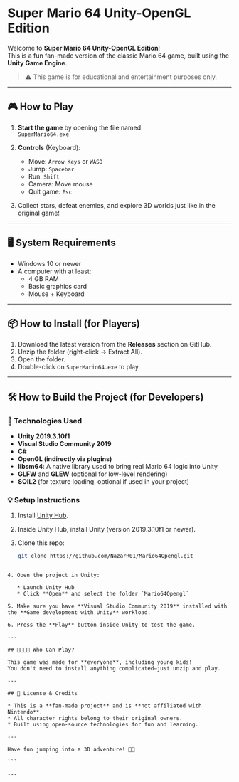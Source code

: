 # Super Mario 64 Unity-OpenGL Edition

Welcome to **Super Mario 64 Unity-OpenGL Edition**!  
This is a fun fan-made version of the classic Mario 64 game, built using the **Unity Game Engine**.

> ⚠️ This game is for educational and entertainment purposes only.

---

## 🎮 How to Play

1. **Start the game** by opening the file named:  
   `SuperMario64.exe`

2. **Controls** (Keyboard):
   - Move: `Arrow Keys` or `WASD`
   - Jump: `Spacebar`
   - Run: `Shift`
   - Camera: Move mouse
   - Quit game: `Esc`

3. Collect stars, defeat enemies, and explore 3D worlds just like in the original game!

---

## 🖥️ System Requirements

- Windows 10 or newer
- A computer with at least:
  - 4 GB RAM
  - Basic graphics card
  - Mouse + Keyboard

---

## 📦 How to Install (for Players)

1. Download the latest version from the **Releases** section on GitHub.
2. Unzip the folder (right-click → Extract All).
3. Open the folder.
4. Double-click on `SuperMario64.exe` to play.

---

## 🛠️ How to Build the Project (for Developers)

### 🧰 Technologies Used

- **Unity 2019.3.10f1**
- **Visual Studio Community 2019**
- **C#**
- **OpenGL (indirectly via plugins)**
- **libsm64**: A native library used to bring real Mario 64 logic into Unity
- **GLFW** and **GLEW** (optional for low-level rendering)
- **SOIL2** (for texture loading, optional if used in your project)

### 💡 Setup Instructions

1. Install [Unity Hub](https://unity.com/download).
2. Inside Unity Hub, install Unity (version 2019.3.10f1 or newer).
3. Clone this repo:

   ```bash
   git clone https://github.com/NazarR01/Mario64Opengl.git
````

4. Open the project in Unity:

   * Launch Unity Hub
   * Click **Open** and select the folder `Mario64Opengl`

5. Make sure you have **Visual Studio Community 2019** installed with the **Game development with Unity** workload.

6. Press the **Play** button inside Unity to test the game.

---

## 👨‍👩‍👧‍👦 Who Can Play?

This game was made for **everyone**, including young kids!
You don't need to install anything complicated—just unzip and play.

---

## 📜 License & Credits

* This is a **fan-made project** and is **not affiliated with Nintendo**.
* All character rights belong to their original owners.
* Built using open-source technologies for fun and learning.

---

Have fun jumping into a 3D adventure! 🍄✨

```

---
